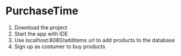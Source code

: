 # PurchaseTime

1. Download the project
2. Start the app with IDE
3. Use localhost:8080/additems url to add products to the database
4. Sign up as costumer to buy products
